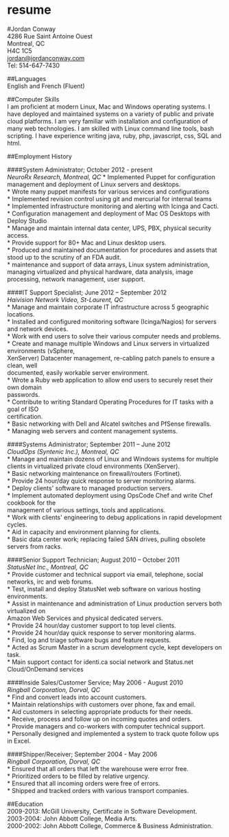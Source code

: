 resume  
======  
#Jordan Conway  
4286 Rue Saint Antoine Ouest  
Montreal, QC  
H4C 1C5  
jordan@jordanconway.com  
Tel: 514-647-7430   
  
##Languages   
English and French (Fluent)   
  
##Computer Skills   
I am proficient at modern Linux, Mac and Windows operating systems. I have deployed and maintained  systems on a variety of public and private cloud platforms. I am very familiar with installation and configuration of many web technologies. I am skilled with Linux command line tools, bash scripting.  I have experience writing java, ruby, php, javascript, css, SQL and html.   
  
##Employment History   
  
####System Administrator; October 2012 - present  
*_NeuroRx Research, Montreal, QC_*
    * Implemented Puppet for configuration management and deployment of Linux servers and desktops.  
    * Wrote many puppet manifests for various services and configurations  
    * Implemented revision control using git and mercurial for internal teams  
    * Implemented infrastructure monitoring and alerting with Icinga and Cacti.  
    * Configuration management and deployment of Mac OS Desktops with Deploy Studio  
    * Manage and maintain internal data center, UPS, PBX, physical security access.  
    * Provide support for 80+ Mac and Linux desktop users.  
    * Produced and maintained documentation for procedures and assets that stood up to the scrutiny of an FDA audit.  
    * maintenance and support of data arrays, Linux system administration, managing virtualized and physical hardware, data analysis, image processing, network management, user support.  
  
####IT Support Specialist; June 2012 – September 2012   
_Haivision Network Video, St-Laurent, QC_  
    * Manage and maintain corporate IT infrastructure across 5 geographic locations.   
    * Installed and configured monitoring software (Icinga/Nagios) for servers and network devices.   
    * Work with end users to solve their various computer needs and problems.   
    * Create and manage multiple Windows and Linux servers in virtualized environments (vSphere,   
XenServer) Datacenter management, re-cabling patch panels to ensure a clean, well   
documented, easily workable server environment.   
    * Wrote a Ruby web application to allow end users to securely reset their own domain   
passwords.   
    * Contribute to writing Standard Operating Procedures for IT tasks with a goal of ISO   
certification.   
    * Basic networking with Dell and Alcatel switches and PfSense firewalls.   
    * Managing web servers and content management systems.   
  
####Systems Administrator; September 2011 – June 2012   
_CloudOps (Syntenic Inc.), Montreal, QC_  
    * Manage and maintain dozens of Linux and Windows systems for multiple clients in virtualized private cloud environments (XenServer).   
    * Basic networking maintenance on firewall/routers (Fortinet).   
    * Provide 24 hour/day quick response to server monitoring alarms.   
    * Deploy clients' software to managed production servers.   
    * Implement automated deployment using OpsCode Chef and write Chef cookbook for the   
management of various settings, tools and applications.   
    * Work with clients' engineering to debug applications in rapid development cycles.   
    * Aid in capacity and environment planning for clients.   
    * Basic data center work; replacing failed SAN drives, pulling obsolete servers from racks.   
  
####Senior Support Technician; August 2010 – October 2011   
_StatusNet Inc., Montreal, QC_  
    * Provide customer and technical support via email, telephone, social networks, irc and web forums.   
    * Test, install and deploy StatusNet web software on various hosting environments.   
    * Assist in maintenance and administration of Linux production servers both virtualized on   
Amazon Web Services and physical dedicated servers.   
    * Provide 24 hour/day customer support to top level clients.   
    * Provide 24 hour/day quick response to server monitoring alarms.   
    * Find, log and triage software bugs and feature requests.   
    * Acted as Scrum Master in a scrum development cycle, kept developers on task.   
    * Main support contact for identi.ca social network and Status.net Cloud/OnDemand services   
  
####Inside Sales/Customer Service; May 2006 - August 2010   
_Ringball Corporation, Dorval, QC_   
    * Find and convert leads into account customers.   
    * Maintain relationships with customers over phone, fax and email.   
    * Aid customers in selecting appropriate products for their needs.   
    * Receive, process and follow up on incoming quotes and orders.   
    * Provide managers and co-workers with computer technical support.   
    * Personally designed and implemented a system to track quote follow ups in Excel.   
  
####Shipper/Receiver; September 2004 - May 2006   
_Ringball Corporation, Dorval, QC_  
    * Ensured that all orders that left the warehouse were error free.   
    * Prioritized orders to be filled by relative urgency.   
    * Ensured that all incoming orders were free of errors.   
    * Shipped and tracked orders with various transport companies.   
  
##Education   
2009-2013: McGill University, Certificate in Software Development.   
2003-2004: John Abbott College, Media Arts.   
2000-2002: John Abbott College, Commerce & Business Administration.   
